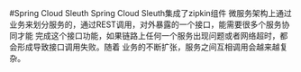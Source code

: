 #Spring Cloud Sleuth
Spring Cloud Sleuth集成了zipkin组件
微服务架构上通过业务来划分服务的，通过REST调用，对外暴露的一个接口，能需要很多个服务协同才能
完成这个接口功能，如果链路上任何一个服务出现问题或者网络超时，都会形成导致接口调用失败。随着
业务的不断扩张，服务之间互相调用会越来越复杂。